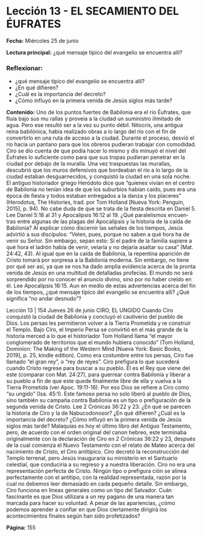 # Lección 13 - EL SECAMIENTO DEL ÉUFRATES

**Fecha:** Miércoles 25 de junio

**Lectura principal:** ¿qué mensaje típico del evangelio se encuentra allí?

### Reflexionar:

- ¿qué mensaje típico del evangelio se encuentra allí?
- ¿En qué difieren?
- ¿Cuál es la importancia del decreto?
- ¿Cómo influyó en la primera venida de Jesús siglos más tarde?

**Contenido:**
Uno de los puntos fuertes de Babilonia era el río Éufrates, que fluía bajo sus mu­
rallas y proveía a la ciudad un suministro ilimitado de agua. Pero ese resultó ser
a la vez su punto débil. Nitocris, una antigua reina babilónica, había realizado
obras a lo largo del río con el fin de convertirlo en una ruta de acceso a la ciudad.
Durante el proceso, desvió el río hacia un pantano para que los obreros pudieran
trabajar con comodidad. Ciro se dio cuenta de que podía hacer lo mismo y dis­
minuyó el nivel del Éufrates lo suficiente como para que sus tropas pudieran
penetrar en la ciudad por debajo de la muralla. Una vez traspuestas las murallas,
descubrió que los muros defensivos que bordeaban el río a lo largo de la ciudad
estaban desguarnecidos, y conquistó la ciudad en una sola noche. El antiguo
historiador griego Heródoto dice que “quienes vivían en el centro de Babilonia
no tenían idea de que los suburbios habían caído, pues era una época de fiesta
y todos estaban entregados a la danza y los placeres” (Herodotus, The Histories,
trad. por Tom Holland [Nueva York: Penguin, 2015], p. 94). No cabe duda de que
se trata de la fiesta descrita en Daniel 5.
Lee Daniel 5:18 al 31 y Apocalipsis 16:12 al 19. ¿Qué paralelismos encuen­
tras entre algunas de las plagas del Apocalipsis y la historia de la caída de
Babilonia?
Al explicar cómo discernir las señales de los tiempos, Jesús advirtió a sus
discípulos: “Velen, pues, porque no saben a qué hora ha de venir su Señor. Sin
embargo, sepan esto: Si el padre de la familia supiere a qué hora el ladrón había
de venir, velaría y no dejaría asaltar su casa” (Mat. 24:42, 43). Al igual que en
la caída de Babilonia, la repentina aparición de Cristo tomará por sorpresa a
la Babilonia moderna. Sin embargo, no tiene por qué ser así, ya que se nos ha
dado amplia evidencia acerca de la pronta venida de Jesús en una multitud de
detalladas profecías.
El mundo no será sorprendido por no conocer el anuncio divino, sino por
no haber creído en él.
Lee Apocalipsis 16:15. Aun en medio de estas advertencias acerca del fin de los
tiempos, ¿qué mensaje típico del evangelio se encuentra allí? ¿Qué significa “no
andar desnudo”?

Lección 13 |
154
Jueves 26 de junio
CIRO, EL UNGIDO
Cuando Ciro conquistó la ciudad de Babilonia y concluyó el cautiverio del
pueblo de Dios. Los persas les permitieron volver a la Tierra Prometida y re­
construir el Templo. Bajo Ciro, el Imperio Persa se convirtió en el más grande
de la historia merced a lo que el historiador Tom Holland llama “el mayor
conglomerado de territorios que el mundo hubiera conocido” (Tom Holland,
Dominion: The Making of the Western Mind [Nueva York: Basic Books, 2019], p.
25, kindle edition). Como era costumbre entre los persas, Ciro fue llamado
“el gran rey”, o “rey de reyes”.
Ciro prefigura lo que sucederá cuando Cristo regrese para buscar a su pueblo.
Él es el Rey que viene del este (comparar con Mat. 24:27), para guerrear contra
Babilonia y liberar a su pueblo a fin de que este quede finalmente libre de ella
y vuelva a la Tierra Prometida (ver Apoc. 19:11-16). Por eso Dios se refiere a Ciro
como “su ungido” (Isa. 45:1). Este famoso persa no solo liberó al pueblo de Dios,
sino también su campaña contra Babilonia es un tipo o prefiguración de la
segunda venida de Cristo.
Lee 2 Crónicas 36:22 y 23. ¿En qué se parecen la historia de Ciro y la de
Nabucodonosor? ¿En qué difieren? ¿Cuál es la importancia del decreto?
¿Cómo influyó en la primera venida de Jesús siglos más tarde?
Malaquías es hoy el último libro del Antiguo Testamento, pero, de acuerdo
con el orden original del canon hebreo, este terminaba originalmente con la
declaración de Ciro en 2 Crónicas 36:22 y 23, después de la cual comienza el
Nuevo Testamento con el relato de Mateo acerca del nacimiento de Cristo,
el Ciro antitípico. Ciro decretó la reconstrucción del Templo terrenal, pero
Jesús inauguraría su ministerio en el Santuario celestial, que conduciría a
su regreso y a nuestra liberación.
Ciro no era una representación perfecta de Cristo. Ningún tipo o prefigura­
ción se alinea perfectamente con el antitipo, con la realidad representada, razón
por la cual no debemos leer demasiado en cada pequeño detalle. Sin embargo,
Ciro funciona en líneas generales como un tipo del Salvador.
Cuán fascinante es que Dios utilizara a un rey pagano de una manera tan
marcada para hacer su voluntad. A pesar de las apariencias, ¿cómo podemos
aprender a confiar en que Dios ciertamente dirigirá los acontecimientos finales
según han sido profetizados?

**Página:** 155
